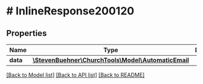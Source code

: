 # # InlineResponse200120

## Properties

Name | Type | Description | Notes
------------ | ------------- | ------------- | -------------
**data** | [**\StevenBuehner\ChurchTools\Model\AutomaticEmail**](AutomaticEmail.md) |  |

[[Back to Model list]](../../README.md#models) [[Back to API list]](../../README.md#endpoints) [[Back to README]](../../README.md)
